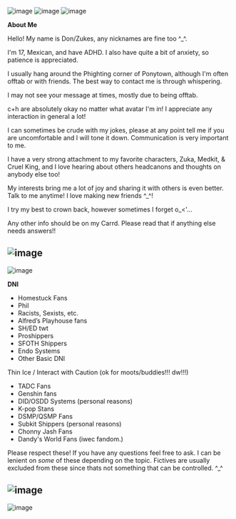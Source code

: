 ![image](https://github.com/user-attachments/assets/55648bb4-ce2e-408b-baee-2dba1f260b06)
![image](https://github.com/Donnvr/Donnvr/assets/173856323/0235849c-1294-40f4-a64d-d82d49a26075)
![image](https://github.com/user-attachments/assets/fd74c427-b91b-4d8d-99eb-78d0aeaef1e1)

**About Me**

Hello! My name is Don/Zukes, any nicknames are fine too ^_^.

I'm 17, Mexican, and have ADHD. I also have quite a bit of anxiety, so patience is appreciated.

I usually hang around the Phighting corner of Ponytown, although I'm often offtab or with friends. The best way to contact me is through whispering.

I may not see your message at times, mostly due to being offtab.

c+h are absolutely okay no matter what avatar I'm in! I appreciate any interaction in general a lot!

I can sometimes be crude with my jokes, please at any point tell me if you are uncomfortable and I will tone it down. Communication is very important to me.


I have a very strong attachment to my favorite characters, Zuka, Medkit, & Cruel King, and I love hearing about others headcanons and thoughts on anybody else too!

My interests bring me a lot of joy and sharing it with others is even better. Talk to me anytime! I love making new friends ^_^!

I try my best to crown back, however sometimes I forget o_<'...

Any other info should be on my Carrd. Please read that if anything else needs answers!!

![image](https://github.com/user-attachments/assets/b2a8c651-5640-44d3-b837-9eed8d384b5f)
-----------------------------------------------------------------------------------------------
![image](https://github.com/user-attachments/assets/8fa3e8c5-f574-45c8-a776-892bfd105217)

**DNI**

- Homestuck Fans
- Phil
- Racists, Sexists, etc.
- Alfred’s Playhouse fans
- SH/ED twt
- Proshippers
- SFOTH Shippers
- Endo Systems
- Other Basic DNI

Thin Ice / Interact with Caution (ok for moots/buddies!!! dw!!!)
- TADC Fans
- Genshin fans
- DID/OSDD Systems (personal reasons)
- K-pop Stans
- DSMP/QSMP Fans
- Subkit Shippers (personal reasons)
- Chonny Jash Fans
- Dandy's World Fans (iwec fandom.) 

Please respect these! If you have any questions feel free to ask. I can be lenient on *some* of these depending on the topic. Fictives are usually excluded from these since thats not something that can be controlled. ^_^

![image](https://github.com/user-attachments/assets/e365686d-5bbb-4fac-93a7-e8ac2de2592a)
-----------------------------------------------------------------------------------------------
![image](https://github.com/user-attachments/assets/e02e5223-10f9-4833-a9d2-8384c86efe64)
